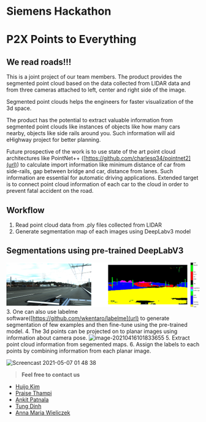 # Siemens Hackathon

# P2X Points to Everything #


## We read roads!!!

This is a joint project of our team members.
The product provides the segmented point cloud based on the data collected from LIDAR data and from three cameras attached to left, center and right side of the image.

Segmented point clouds helps the engineers for faster visualization of the 3d space.

The product has the potential to extract valuable information from segmented point clouds like instances of objects like how many cars nearby, objects like side rails around you. Such information will aid eHighway project for better planning.

Future prospective of the work is to use state of the art point cloud architectures like PointNet++ ([https://github.com/charlesq34/pointnet2](url)) to calculate import information like minimum distance of car from side-rails, gap between  bridge and car, distance from lanes. Such information are essential for automatic driving applications. Extended target is to connect point cloud information of each car to the cloud in order to prevent fatal accident on the road.

## Workflow

1.  Read point cloud data from .ply files collected from LIDAR
2.  Generate segmentation map of each images using DeepLabv3 model 
## Segmentations using pre-trained DeepLabV3 ##
![plot](./software/train_help/segm.png)
3.  One can also use labelme software([https://github.com/wkentaro/labelme](url) to generate segmentation of few examples and then fine-tune using the pre-trained model.
4.  The 3d points can be projected on to planar images using information about camera pose.
![image-20210416101833655](https://user-images.githubusercontent.com/26856470/117438403-ce0aba80-af31-11eb-9a09-7615df570a65.png)
5.  Extract point cloud information from segemented maps.
6.  Assign the labels to each points by combining information from each planar image.



![Screencast 2021-05-07 01 48 38](https://user-images.githubusercontent.com/26856470/117439680-6f464080-af33-11eb-8608-29e18dbf7350.gif)



> **Feel free to contact us**
* [Huijo Kim](mailto:huijo.kim@rwth-aachen.de)
* [Praise Thampi](mailto:praise.thampi@rwth-aachen.de)
* [Ankit Patnala](mailto:ankit.patnala@rwth-aachen.de)
* [Tung Dinh](mailto:tungdinh2821995@gmail.com)
* [Anna Maria Wieliczek](mailto:a.mariaw@arcor.de)


